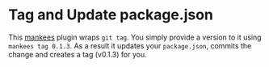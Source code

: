 # Tag and Update package.json

This [mankees](https://github.com/bebraw/mankees) plugin wraps `git tag`. You simply provide a version to it using `mankees tag 0.1.3`. As a result it updates your `package.json`, commits the change and creates a tag (v0.1.3) for you.
